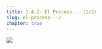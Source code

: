 ```yaml
---
title: 1.4.2- El Proceso... (1/2)
slug: el-proceso---2
chapter: true
---
```


![](/images/qap/what-do-we-do/13.png)
